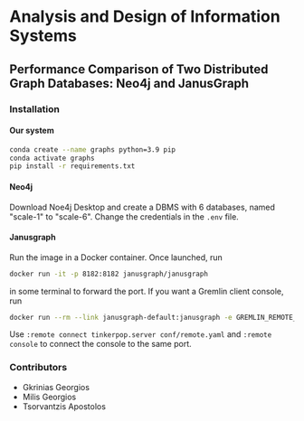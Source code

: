 # Analysis and Design of Information Systems
## Performance Comparison of Two Distributed Graph Databases: Neo4j and JanusGraph

### Installation
#### Our system
```bash
conda create --name graphs python=3.9 pip
conda activate graphs
pip install -r requirements.txt
``` 

#### Neo4j
Download Noe4j Desktop and create a DBMS with 6 databases, named "scale-1" to "scale-6". Change the credentials in the `.env` file.

#### Janusgraph
Run the image in a Docker container. Once launched, run
```bash
docker run -it -p 8182:8182 janusgraph/janusgraph
``` 
in some terminal to forward the port. If you want a Gremlin client console, run
```bash
docker run --rm --link janusgraph-default:janusgraph -e GREMLIN_REMOTE_HOSTS=janusgraph -it janusgraph/janusgraph:latest ./bin/gremlin.sh
```
Use `:remote connect tinkerpop.server conf/remote.yaml` and `:remote console` to connect the console to the same port.


### Contributors
- Gkrinias Georgios
- Milis Georgios
- Tsorvantzis Apostolos